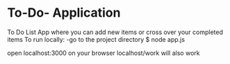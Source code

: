 # To-Do- Application

To Do List App where you can add new items or cross over your completed items
To run locally:
-go to the project directory
$ node app.js

open localhost:3000 on your browser
localhost/work will also work
